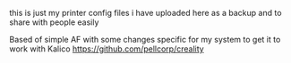 this is just my printer config files i have uploaded here as a backup and to share with people easily 

Based of simple AF with some changes specific for my system to get it to work with Kalico
https://github.com/pellcorp/creality
